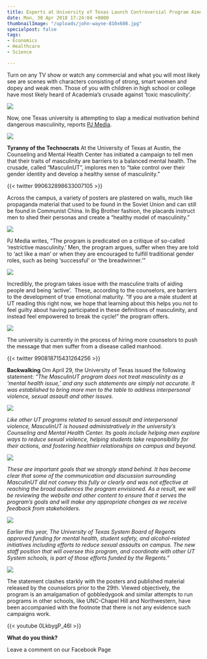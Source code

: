 ```yaml
---
title: Experts at University of Texas Launch Controversial Program Aimed at Men
date: Mon, 30 Apr 2018 17:24:04 +0000
thumbnailImage: "/uploads/john-wayne-810x608.jpg"
specialpost: false
tags:
- Economics
- Healthcare
- Science

---
```

Turn on any TV show or watch any commercial and what you will most likely see are scenes with characters consisting of strong, smart women and dopey and weak men. Those of you with children in high school or college have most likely heard of Academia’s crusade against ‘toxic masculinity’.

 [![](http://newsattorneys.staging.wpengine.com/wp-content/uploads/2018/04/toxic-masculinity-protest.jpg)](http://newsattorneys.staging.wpengine.com/wp-content/uploads/2018/04/toxic-masculinity-protest.jpg) 

Now, one Texas university is attempting to slap a medical motivation behind dangerous masculinity, reports [PJ Media](https://pjmedia.com/trending/university-of-texas-to-treat-masculinity-as-a-mental-health-issue/).

[![](http://newsattorneys.staging.wpengine.com/wp-content/uploads/2018/04/john-wayne.jpg)](http://newsattorneys.staging.wpengine.com/wp-content/uploads/2018/04/john-wayne.jpg) 

**Tyranny of the Technocrats** At the University of Texas at Austin, the Counseling and Mental Health Center has initiated a campaign to tell men that their traits of masculinity are barriers to a balanced mental health. The crusade, called “MasculinUT”, implores men to “take control over their gender identity and develop a healthy sense of masculinity.”

{{< twitter 990632898633007105 >}}

Across the campus, a variety of posters are plastered on walls, much like propaganda material that used to be found in the Soviet Union and can still be found in Communist China. In Big Brother fashion, the placards instruct men to shed their personas and create a “healthy model of masculinity.”

[![](http://newsattorneys.staging.wpengine.com/wp-content/uploads/2018/04/ut-toxic-masculinity-1024x576.jpg)](http://newsattorneys.staging.wpengine.com/wp-content/uploads/2018/04/ut-toxic-masculinity.jpg) 

PJ Media writes, “The program is predicated on a critique of so-called ‘restrictive masculinity.’ Men, the program argues, suffer when they are told to ‘act like a man’ or when they are encouraged to fulfill traditional gender roles, such as being ‘successful’ or ‘the breadwinner.’”

 [![](http://newsattorneys.staging.wpengine.com/wp-content/uploads/2018/04/nomen.gif)](http://newsattorneys.staging.wpengine.com/wp-content/uploads/2018/04/nomen.gif) 

Incredibly, the program takes issue with the masculine traits of aiding people and being ‘active’.  These, according to the counselors, are barriers to the development of true emotional maturity. “If you are a male student at UT reading this right now, we hope that learning about this helps you not to feel guilty about having participated in these definitions of masculinity, and instead feel empowered to break the cycle!” the program offers.

 [![](http://newsattorneys.staging.wpengine.com/wp-content/uploads/2018/04/ut-toxic-masculinity2-663x1024.jpg)](http://newsattorneys.staging.wpengine.com/wp-content/uploads/2018/04/ut-toxic-masculinity2.jpg) 

The university is currently in the process of hiring more counselors to push the message that men suffer from a disease called manhood. 

{{< twitter 990818715431264256 >}}

**Backwalking** Om April 29, the University of Texas issued the following statement: _“The MasculinUT program does not treat masculinity as a ‘mental health issue,’ and any such statements are simply not accurate. It was established to bring more men to the table to address interpersonal violence, sexual assault and other issues._

  
[![](http://newsattorneys.staging.wpengine.com/wp-content/uploads/2018/04/toxic-masculinity-gi-joe.jpg)](http://newsattorneys.staging.wpengine.com/wp-content/uploads/2018/04/toxic-masculinity-gi-joe.jpg) 

_Like other UT programs related to sexual assault and interpersonal violence, MasculinUT is housed administratively in the university’s Counseling and Mental Health Center. Its goals include helping men explore ways to reduce sexual violence, helping students take responsibility for their actions, and fostering healthier relationships on campus and beyond._

 [![](http://newsattorneys.staging.wpengine.com/wp-content/uploads/2018/04/ut-toxic-masculinity3-662x1024.jpg)](http://newsattorneys.staging.wpengine.com/wp-content/uploads/2018/04/ut-toxic-masculinity3.jpg) 

_These are important goals that we strongly stand behind. It has become clear that some of the communication and discussion surrounding MasculinUT did not convey this fully or clearly and was not effective at reaching the broad audiences the program envisioned. As a result, we will be reviewing the website and other content to ensure that it serves the program’s goals and will make any appropriate changes as we receive feedback from stakeholders._

 [![](http://politicsfocus.com/wp-content/uploads/2018/04/ut-toxic-masculinity4-663x1024.jpeg)](http://politicsfocus.com/wp-content/uploads/2018/04/ut-toxic-masculinity4.jpeg) 

_Earlier this year, The University of Texas System Board of Regents approved funding for mental health, student safety, and alcohol-related initiatives including efforts to reduce sexual assaults on campus. The new staff position that will oversee this program, and coordinate with other UT System schools, is part of those efforts funded by the Regents.”_

 [![](http://politicsfocus.com/wp-content/uploads/2018/04/ut-toxic-masculinity5-663x1024.jpeg)](http://politicsfocus.com/wp-content/uploads/2018/04/ut-toxic-masculinity5.jpeg) 

The statement clashes starkly with the posters and published material released by the counselors prior to the 29th. Viewed objectively, the program is an amalgamation of gobbledygook and similar attempts to run programs in other schools, like UNC-Chapel Hill and Northwestern, have been accompanied with the footnote that there is not any evidence such campaigns work. 

{{< youtube 0LkbygP_46I >}}

**What do you think?**

Leave a comment on our Facebook Page